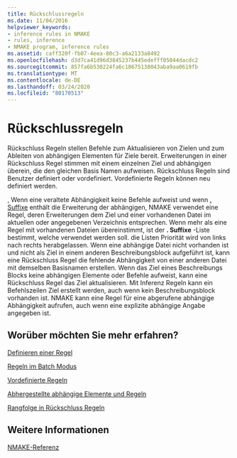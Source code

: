 ```yaml
---
title: Rückschlussregeln
ms.date: 11/04/2016
helpviewer_keywords:
- inference rules in NMAKE
- rules, inference
- NMAKE program, inference rules
ms.assetid: caff320f-fb07-4eea-80c3-a6a2133a8492
ms.openlocfilehash: d3d7ca41d96d3845237b445edefff05044dacdc2
ms.sourcegitcommit: 857fa6b530224fa6c18675138043aba9aa0619fb
ms.translationtype: MT
ms.contentlocale: de-DE
ms.lasthandoff: 03/24/2020
ms.locfileid: "80170513"
---
```

# <a name="inference-rules"></a>Rückschlussregeln

Rückschluss Regeln stellen Befehle zum Aktualisieren von Zielen und zum Ableiten von abhängigen Elementen für Ziele bereit. Erweiterungen in einer Rückschluss Regel stimmen mit einem einzelnen Ziel und abhängigen überein, die den gleichen Basis Namen aufweisen. Rückschluss Regeln sind Benutzer definiert oder vordefiniert. Vordefinierte Regeln können neu definiert werden.

, Wenn eine veraltete Abhängigkeit keine Befehle aufweist und wenn [. Suffixe](dot-directives.md) enthält die Erweiterung der abhängigen, NMAKE verwendet eine Regel, deren Erweiterungen dem Ziel und einer vorhandenen Datei im aktuellen oder angegebenen Verzeichnis entsprechen. Wenn mehr als eine Regel mit vorhandenen Dateien übereinstimmt, ist der **. Suffixe** -Liste bestimmt, welche verwendet werden soll. die Listen Priorität wird von links nach rechts herabgelassen. Wenn eine abhängige Datei nicht vorhanden ist und nicht als Ziel in einem anderen Beschreibungsblock aufgeführt ist, kann eine Rückschluss Regel die fehlende Abhängigkeit von einer anderen Datei mit demselben Basisnamen erstellen. Wenn das Ziel eines Beschreibungs Blocks keine abhängigen Elemente oder Befehle aufweist, kann eine Rückschluss Regel das Ziel aktualisieren. Mit Inferenz Regeln kann ein Befehlszeilen Ziel erstellt werden, auch wenn kein Beschreibungsblock vorhanden ist. NMAKE kann eine Regel für eine abgerufene abhängige Abhängigkeit aufrufen, auch wenn eine explizite abhängige Angabe angegeben ist.

## <a name="what-do-you-want-to-know-more-about"></a>Worüber möchten Sie mehr erfahren?

[Definieren einer Regel](defining-a-rule.md)

[Regeln im Batch Modus](batch-mode-rules.md)

[Vordefinierte Regeln](predefined-rules.md)

[Abhergestellte abhängige Elemente und Regeln](inferred-dependents-and-rules.md)

[Rangfolge in Rückschluss Regeln](precedence-in-inference-rules.md)

## <a name="see-also"></a>Weitere Informationen

[NMAKE-Referenz](nmake-reference.md)
